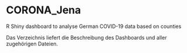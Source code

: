 # CORONA_Jena
R Shiny dashboard to analyse German COVID-19 data based on counties

Das Verzeichnis liefert die Beschreibung des Dashboards und aller zugehörigen Dateien.
